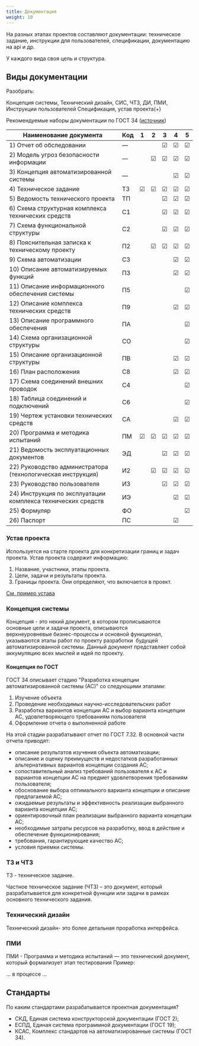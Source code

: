 ```yaml
---
title: Документация
weight: 10
---
```


На разных этапах проектов составляют документации: техническое задание, инструкции для пользователей, спецификации, документацию на api и др.

У каждого вида своя цель и структура.

## Виды документации
Разобрать:

Концепция системы, Технический дизайн, СИС, ЧТЗ, ДИ, ПМИ, Инструкции пользователей
Спецификация, устав проекта(+)


Рекомендуемые наборы документации по ГОСТ 34 ([источник](https://habr.com/ru/companies/angarasecurity/articles/671882/))

| Наименование документа                             | Код | 1 | 2 | 3 | 4 | 5  |
|----------------------------------------------------|-----|---|---|---|---|----|
| 1) Отчет об обследовании                           | —   |   |   | ☑ | ☑ | ☑  |
| 2) Модель угроз безопасности информации            | —   |   | ☑ | ☑ | ☑ | ☑  |
| 3) Концепция автоматизированной системы            | —   |   |   |   | ☑ | ☑  |
| 4) Техническое задание                             | ТЗ  | ☑ | ☑ | ☑ | ☑ | ☑  |
| 5) Ведомость технического проекта                  | ТП  |   |   | ☑ | ☑ | ☑  |
| 6) Схема структурная комплекса технических средств | С1  |   |   | ☑ | ☑ | ☑  |
| 7) Схема функциональной структуры                  | С2  |   |   | ☑ | ☑ | ☑  |
| 8) Пояснительная записка к техническому проекту    | П2  |   | ☑ | ☑ | ☑ | ☑  |
| 9) Схема автоматизации                             | С3  |   |   |   | ☑ | ☑  |
| 10) Описание автоматизируемых функций            | П3 |   |   |   | ☑ | ☑  |
| 11) Описание информационного обеспечения системы | П5 |   |   |   |   | ☑  |
| 12) Описание комплекса технических средств       | П9 |   |   |   | ☑ | ☑  |
| 13) Описание программного обеспечения            | ПА |   |   |   |   | ☑  |
| 14) Схема организационной структуры              | СО |   |   |   |   | ☑  |
| 15) Описание организационной структуры           | ПВ |   |   |   | ☑ | ☑  |
| 16) План расположения                            | С8 |   |   |   | ☑ | ☑  |
| 17) Схема соединений внешних проводок            | С4 |   |   |   |   | ☑  |
| 18) Таблица соединений и подключений             | С6 |   |   |   |   | ☑  |
| 19) Чертеж установки технических средств         | СА |   |   |   | ☑ | ☑  |
| 20) Программа и методика испытаний                           | ПМ | ☑ | ☑ | ☑ | ☑ | ☑  |
| 21) Ведомость эксплуатационных документов                    | ЭД |   |   | ☑ | ☑ | ☑  |
| 22) Руководство администратора (технологическая инструкция)  | И2 |   | ☑ | ☑ | ☑ | ☑  |
| 23) Руководство пользователя                                 | И3 |   |   | ☑ | ☑ | ☑  |
| 24) Инструкция по эксплуатации комплекса технических средств | ИЭ |   |   |   | ☑ | ☑  |
| 25) Формуляр                                                 | ФО |   |   |   |   | ☑  |
| 26) Паспорт                                                  | ПС |   |   |   | ☑ |    |


### Устав проекта

Используется на старте проекта для конкретизации границ и задач проекта. Устав проекта содержит информацию:
1. Название, участники, этапы проекта.
2. Цели, задачи и результаты проекта.
3. Границы проекта. Они определяют, что включается в проект.

[См. пример устава](https://docs.google.com/document/d/1-DNPmvagXqKWZmigKY704kcJgD7yEQ1l/edit?usp=sharing&ouid=108184098033337124968&rtpof=true&sd=true)

### Концепция системы

Концепция - это некий документ, в котором прописываются  основные цели и задачи проекта, описываются верхнеуровневые бизнес-процессы и основной функционал, указываются этапы работ по проекту разработки  будущей автоматизированной системы. Данный документ представляет собой аккумуляцию всех мыслей и идей по проекту.

#### Концепция по ГОСТ 
ГОСТ 34 описывает стадию "Разработка концепции автоматизированной системы (АС)" со следующими этапами:

1. Изучение объекта
2. Проведение необходимых научно-исследовательских работ
3. Разработка вариантов концепции АС и выбор варианта концепции АС, удовлетворяющего требованиям пользователя
4. Оформление отчета о выполненной работе

На этой стадии разрабатывают отчет по ГОСТ 7.32. В основной части отчета приводят:

- описание результатов изучения объекта автоматизации;
- описание и оценку преимуществ и недостатков разработанных альтернативных вариантов концепции создания АС;
- сопоставительный анализ требований пользователя к АС и вариантов концепции АС на предмет удовлетворения требованиям пользователя;
- обоснование выбора оптимального варианта концепции и описание предлагаемой АС;
- ожидаемые результаты и эффективность реализации выбранного варианта концепции АС;
- ориентировочный план реализации выбранного варианта концепции АС;
- необходимые затраты ресурсов на разработку, ввод в действие и обеспечение функционирования;
- требования, гарантирующие качество АС;
- условия приемки системы.


### ТЗ и ЧТЗ
ТЗ - техническое задание.

Частное техническое задание (ЧТЗ) – это документ, который разрабатывается для конкретной функции или задачи в рамках основного технического задания.

### Технический дизайн
Технический дизайн- это более детальная проработка интерфейса.

### ПМИ
ПМИ - Программа и методика испытаний — это технический документ, который формализует этап тестирования
Пример:


... в процессе ...

## Стандарты
По каким стандартами разрабатывается проектная документация?
- СКД, Единая система конструкторской документации (ГОСТ 2);
- ЕСПД, Единая система программной документации (ГОСТ 19);
- КСАС, Комплекс стандартов на автоматизированные системы (ГОСТ 34).